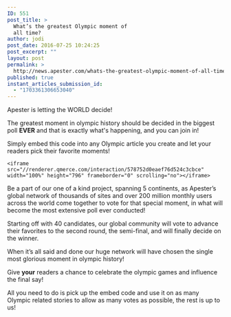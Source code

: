 ```yaml
---
ID: 551
post_title: >
  What’s the greatest Olympic moment of
  all time?
author: jodi
post_date: 2016-07-25 10:24:25
post_excerpt: ""
layout: post
permalink: >
  http://news.apester.com/whats-the-greatest-olympic-moment-of-all-time/
published: true
instant_articles_submission_id:
  - "1703361306653040"
---
```

Apester is letting the WORLD decide! 

The greatest moment in olympic history should be decided in the biggest poll <strong>EVER</strong> and that is exactly what's happening, and you can join in!

Simply embed this code into any Olympic article you create and let your readers pick their favorite moments!

<pre><code>&lt;iframe src="//renderer.qmerce.com/interaction/578752d0eaef76d524c3cbce" width="100%" height="796" frameborder="0" scrolling="no"&gt;&lt;/iframe&gt;</code></pre>

Be a part of our one of a kind project, spanning 5 continents, as Apester’s global network of thousands of sites and over 200 million monthly users across the world come together to vote for that special moment, in what will become the most extensive poll ever conducted!

Starting off with 40 candidates, our global community will vote to advance their favorites to the second round, the semi-final, and will finally decide on the winner.

When it’s all said and done our huge network will have chosen the single most glorious moment in olympic history!

Give <b>your</b> readers a chance to celebrate the olympic games and influence the final say!

All you need to do is pick up the embed code and use it on as many Olympic related stories to allow as many votes as possible, the rest is up to us!